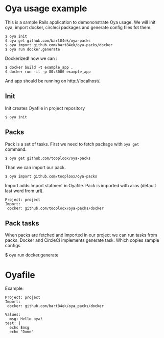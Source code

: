 # Oya usage example

This is a sample Rails application to demononstrate Oya usage.
We will init oya, import docker, circleci packages and generate config files fot them.

    $ oya init
    $ oya get github.com/bart84ek/oya-packs
    $ oya import github.com/bart84ek/oya-packs/docker
    $ oya run docker.generate
    
Dockerized! now we can :

    $ docker build -t example_app .
    $ docker run -it -p 80:3000 example_app
    
And app should be running on http://localhost/.


## Init
Init creates Oyafile in project repository

    $ oya init
  
## Packs
Pack is a set of tasks.
First we need to fetch package with `oya get` command.

    $ oya get github.com/tooploox/oya-packs
 
Than we can import our pack.

    $ oya import github.com/tooploox/oya-packs
    
Import adds Import statment in Oyafile. Pack is imported with alias (default last word from url).

```
Project: project
Import:
 docker: github.com/tooploox/oya-packs/docker
```
 
## Pack tasks
When packs are fetched and Imported in our project we can run tasks from packs.
Docker and CircleCi implements generate task. Which copies sample configs.

  $ oya run docker.generate

# Oyafile

Example:

```
Project: project
Import:
 docker: github.com/bart84ek/oya_packs/docker
 
Values:
  msg: Hello oya!
test: |
  echo $msg
  echo "Done"
```



